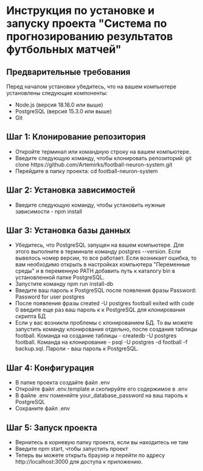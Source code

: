   <h1>Инструкция по установке и запуску проекта "Система по прогнозированию результатов футбольных матчей"</h1>
  <h2>Предварительные требования</h2>
  <p>Перед началом установки убедитесь, что на вашем компьютере установлены следующие компоненты:</p>
  <ul>
    <li>Node.js (версия 18.16.0 или выше)</li>
    <li>PostgreSQL (версия 15.3.0 или выше)</li>
    <li>Git</li>
  </ul>
  <h2>Шаг 1: Клонирование репозитория</h2>
  <ul>
    <li>Откройте терминал или командную строку на вашем компьютере.</li>
    <li>Введите следующую команду, чтобы клонировать репозиторий: git clone https://github.com/Artemirks/football-neuron-system.git</URL></li>
    <li>Перейдите в папку проекта: cd football-neuron-system</li>
  </ul>
  <h2>Шаг 2: Установка зависимостей</h2>
  <ul>
    <li>Введите следующую команду, чтобы установить нужные зависимости - npm install</li>
  </ul>
  <h2>Шаг 3: Установка базы данных</h2>
  <ul>
    <li>Убедитесь, что PostgreSQL запущен на вашем компьютере. Для этого выполните в терминале команду postgres --version. Если вывелось номер версии, то все работает. Если возникает ошибка, то вам необходимо открыть в настройках компьютера "Переменные среды" и в переменную PATH добавить путь к каталогу bin в установленной папке PostgreSQL.</li>
    <li>Запустите команду npm run install-db</li>
    <li>Введите ваш пароль к PostgreSQL после появления фразы Password: Password for user postgres</li>
    <li>После появления фразы created -U postgres football exited with code 0 введите еще раз ваш пароль к к PostgreSQL для клонирования скрипта БД</li>
    <li>Если у вас возникли проблемы с клонированием БД. То вы можете запустить команду клонирования отдельно, после создания таблицы football. Команда на создание таблицы - createdb -U postgres football. Команда на клонирование - psql -U postgres -d football -f backup.sql. Пароли - ваш пароль к PostgreSQL.</li>
  </ul>
  <h2>Шаг 4: Конфигурация</h2>
  <ul>
    <li>В папке проекта создайте файл .env</li>
    <li>Откройте файл .env.template и скопируйте его содержимое в .env</li>
    <li>В файле .env поменяйте your_database_password на ваш пароль к PostgreSQL</li>
    <li>Сохраните файл .env</li>
  </ul>
  <h2>Шаг 5: Запуск проекта</h2>
  <ul>
    <li>Вернитесь в корневую папку проекта, если вы находитесь не там</li>
    <li>Введите npm start, чтобы запустить проект</li>
    <li>Теперь вы можете открыть браузер и перейти по адресу http://localhost:3000 для доступа к приложению.</li>
  </ul>
